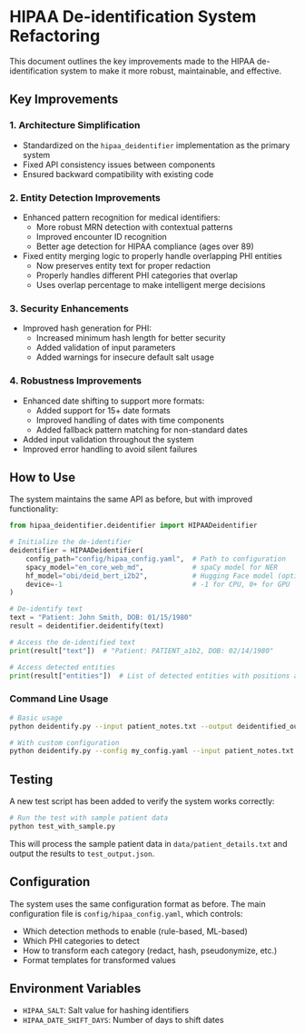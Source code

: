 # HIPAA De-identification System Refactoring

This document outlines the key improvements made to the HIPAA de-identification system to make it more robust, maintainable, and effective.

## Key Improvements

### 1. Architecture Simplification
- Standardized on the `hipaa_deidentifier` implementation as the primary system
- Fixed API consistency issues between components
- Ensured backward compatibility with existing code

### 2. Entity Detection Improvements
- Enhanced pattern recognition for medical identifiers:
  - More robust MRN detection with contextual patterns
  - Improved encounter ID recognition
  - Better age detection for HIPAA compliance (ages over 89)
- Fixed entity merging logic to properly handle overlapping PHI entities
  - Now preserves entity text for proper redaction
  - Properly handles different PHI categories that overlap
  - Uses overlap percentage to make intelligent merge decisions

### 3. Security Enhancements
- Improved hash generation for PHI:
  - Increased minimum hash length for better security
  - Added validation of input parameters
  - Added warnings for insecure default salt usage

### 4. Robustness Improvements
- Enhanced date shifting to support more formats:
  - Added support for 15+ date formats
  - Improved handling of dates with time components
  - Added fallback pattern matching for non-standard dates
- Added input validation throughout the system
- Improved error handling to avoid silent failures

## How to Use

The system maintains the same API as before, but with improved functionality:

```python
from hipaa_deidentifier.deidentifier import HIPAADeidentifier

# Initialize the de-identifier
deidentifier = HIPAADeidentifier(
    config_path="config/hipaa_config.yaml",  # Path to configuration
    spacy_model="en_core_web_md",            # spaCy model for NER
    hf_model="obi/deid_bert_i2b2",           # Hugging Face model (optional)
    device=-1                                # -1 for CPU, 0+ for GPU
)

# De-identify text
text = "Patient: John Smith, DOB: 01/15/1980"
result = deidentifier.deidentify(text)

# Access the de-identified text
print(result["text"])  # "Patient: PATIENT_a1b2, DOB: 02/14/1980"

# Access detected entities
print(result["entities"])  # List of detected entities with positions and confidence
```

### Command Line Usage

```bash
# Basic usage
python deidentify.py --input patient_notes.txt --output deidentified_output.json

# With custom configuration
python deidentify.py --config my_config.yaml --input patient_notes.txt
```

## Testing

A new test script has been added to verify the system works correctly:

```bash
# Run the test with sample patient data
python test_with_sample.py
```

This will process the sample patient data in `data/patient_details.txt` and output the results to `test_output.json`.

## Configuration

The system uses the same configuration format as before. The main configuration file is `config/hipaa_config.yaml`, which controls:

- Which detection methods to enable (rule-based, ML-based)
- Which PHI categories to detect
- How to transform each category (redact, hash, pseudonymize, etc.)
- Format templates for transformed values

## Environment Variables

- `HIPAA_SALT`: Salt value for hashing identifiers
- `HIPAA_DATE_SHIFT_DAYS`: Number of days to shift dates

